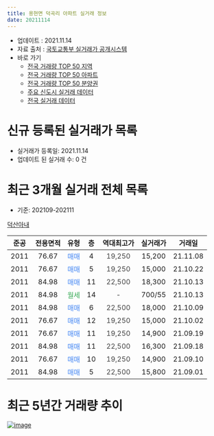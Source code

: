 ```yaml
---
title: 용현면 덕곡리 아파트 실거래 정보
date: 20211114
---
```


* 업데이트 : 2021.11.14
* 자료 출처 : [국토교통부 실거래가 공개시스템](http://rt.molit.go.kr)
* 바로 가기
    * [전국 거래량 TOP 50 지역](https://apt-info.github.io/apt-trade-info/tr)
    * [전국 거래량 TOP 50 아파트](https://apt-info.github.io/apt-trade-info/ta)
    * [전국 거래량 TOP 50 분양권](https://apt-info.github.io/apt-trade-info/tb)
    * [주요 신도시 실거래 데이터](https://apt-info.github.io/apt-trade-info/newtown)
    * [전국 실거래 데이터](https://apt-info.github.io/apt-trade-info/all)



<script async src="https://pagead2.googlesyndication.com/pagead/js/adsbygoogle.js"></script>
<!-- 기본광고 -->
<ins class="adsbygoogle"
     style="display:block"
     data-ad-client="ca-pub-1142216861245946"
     data-ad-slot="4805727019"
     data-ad-format="auto"
     data-full-width-responsive="true"></ins>
<script>
     (adsbygoogle = window.adsbygoogle || []).push({});
</script>


# 신규 등록된 실거래가 목록

* 실거래가 등록일: 2021.11.14
* 업데이트 된 실거래 수: 0 건




<script async src="https://pagead2.googlesyndication.com/pagead/js/adsbygoogle.js"></script>
<!-- 기본광고 -->
<ins class="adsbygoogle"
     style="display:block"
     data-ad-client="ca-pub-1142216861245946"
     data-ad-slot="4805727019"
     data-ad-format="auto"
     data-full-width-responsive="true"></ins>
<script>
     (adsbygoogle = window.adsbygoogle || []).push({});
</script>


# 최근 3개월 실거래 전체 목록
* 기준: 202109-202111


[덕산아내](https://search.naver.com/search.naver?query=%EB%8D%95%EC%82%B0%EC%95%84%EB%82%B4)

|준공|전용면적|유형|층|역대최고가|실거래가|거래일|
|:---:|:---:|:---:|:---:|:---:|:---:|:---:|
|2011|76.67|<span style="color:#4285F3">매매</span>|4|<span style="color:#444444">19,250</span>|15,200|21.11.08|
|2011|76.67|<span style="color:#4285F3">매매</span>|5|<span style="color:#444444">19,250</span>|15,000|21.10.22|
|2011|84.98|<span style="color:#4285F3">매매</span>|11|<span style="color:#444444">22,500</span>|18,300|21.10.13|
|2011|84.98|<span style="color:#34A853">월세</span>|14|<span style="color:#444444">-</span>|700/55|21.10.13|
|2011|84.98|<span style="color:#4285F3">매매</span>|6|<span style="color:#444444">22,500</span>|18,000|21.10.09|
|2011|76.67|<span style="color:#4285F3">매매</span>|12|<span style="color:#444444">19,250</span>|15,000|21.10.02|
|2011|76.67|<span style="color:#4285F3">매매</span>|11|<span style="color:#444444">19,250</span>|14,900|21.09.19|
|2011|84.98|<span style="color:#4285F3">매매</span>|11|<span style="color:#444444">22,500</span>|16,300|21.09.18|
|2011|76.67|<span style="color:#4285F3">매매</span>|10|<span style="color:#444444">19,250</span>|14,900|21.09.10|
|2011|84.98|<span style="color:#4285F3">매매</span>|5|<span style="color:#444444">22,500</span>|15,800|21.09.01|



<script async src="https://pagead2.googlesyndication.com/pagead/js/adsbygoogle.js"></script>
<!-- 기본광고 -->
<ins class="adsbygoogle"
     style="display:block"
     data-ad-client="ca-pub-1142216861245946"
     data-ad-slot="4805727019"
     data-ad-format="auto"
     data-full-width-responsive="true"></ins>
<script>
     (adsbygoogle = window.adsbygoogle || []).push({});
</script>


# 최근 5년간 거래량 추이


<div style="width:100%;">
    <canvas id="deal_progress" height="200"></canvas>
</div>

<script>
new Chart(document.getElementById("deal_progress"), {
    type: 'line',
    data: {
        labels: ['16.01','16.02','16.03','16.04','16.07','16.08','16.09','16.10','17.01','17.02','17.03','17.04','17.05','17.06','17.07','17.08','17.09','17.10','17.11','17.12','18.01','18.02','18.03','18.05','18.06','18.07','18.08','18.09','18.10','18.12','19.01','19.02','19.03','19.04','19.05','19.06','19.07','19.08','19.09','19.10','19.11','19.12','20.01','20.02','20.03','20.04','20.05','20.06','20.07','20.08','20.09','20.10','20.11','20.12','21.01','21.02','21.03','21.04','21.06','21.07','21.08','21.09','21.10','21.11'],
        datasets: [{
            label: '매매/분양권',
            data: [0,0,0,0,0,0,0,0,4,5,5,1,3,1,1,1,2,1,1,1,2,2,1,0,1,3,3,1,1,0,0,1,1,2,2,1,1,1,1,1,2,0,1,3,1,2,1,2,1,0,1,3,2,4,2,3,3,3,2,3,4,4,4,1],
            borderColor: "rgba(66, 133, 243, 1)",
            backgroundColor: "rgba(66, 133, 243, 0.05)",
            borderWidth: 1,
            pointRadius: 0,
            fill: false,
            lineTension: 0
        },{
            label: '전/월세',
            data: [1,2,1,6,2,2,4,1,1,7,5,6,3,6,2,3,0,3,1,0,2,0,1,3,1,0,0,0,1,2,1,0,2,3,1,0,2,0,2,0,1,1,3,4,1,4,0,1,3,4,1,2,1,2,0,3,1,0,3,3,1,0,1,0],
            borderColor: "rgba(255, 90, 0, 1)",
            backgroundColor: "rgba(255, 90, 0, 0.05)",
            borderWidth: 1,
            pointRadius: 0,
            fill: false,
            lineTension: 0
        },{
            label: '합계',
            data: [1,2,1,6,2,2,4,1,5,12,10,7,6,7,3,4,2,4,2,1,4,2,2,3,2,3,3,1,2,2,1,1,3,5,3,1,3,1,3,1,3,1,4,7,2,6,1,3,4,4,2,5,3,6,2,6,4,3,5,6,5,4,5,1],
            borderColor: "rgba(0, 0, 0, 1)",
            backgroundColor: "rgba(0, 0, 0, 0.03)",
            borderWidth: 0.1,
            pointRadius: 0,
            fill: true,
            lineTension: 0
        }
        ]
    },
    options: {
        responsive: true,
        title: {
            display: false
        },
        tooltips: {
            mode: 'index',
            intersect: false
        },
        hover: {
            mode: 'nearest',
            intersect: true
        },
        scales: {
            xAxes: [{
                display: true,
                scaleLabel: {
                    display: true,
                    labelString: '년/월'
                }
            }],
            yAxes: [{
                display: true,
                ticks: {
                    suggestedMin: 0,
                },
                scaleLabel: {
                    display: true,
                    labelString: '실거래 수'
                }
            }]
        }
    }
});

</script>


[![image](https://apt-info.github.io/images/2020-01-03-apt-trade-info/1024x500.png)](https://play.google.com/store/apps/details?id=com.aptinfo.apttradeinfo)

